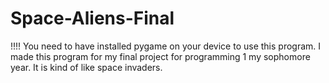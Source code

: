 # Space-Aliens-Final
!!!! You need to have installed pygame on your device to use this program.
I made this program for my final project for programming 1 my sophomore year. It is kind of like space invaders. 
